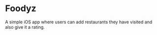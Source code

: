 # Foodyz

A simple iOS app where users can add restaurants they have visited and also give it a rating.
